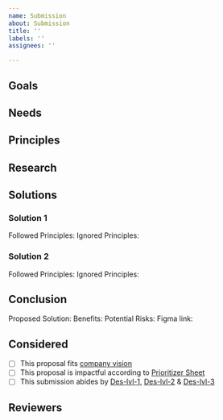 ```yaml
---
name: Submission
about: Submission
title: ''
labels: ''
assignees: ''

---
```


## Goals
<!-- Write all of the goals we are trying to achieve, mark their importance level -->

## Needs
<!-- Write user needs -->

## Principles
<!-- Write down the principles we will be following -->

## Research
<!-- Examples of how other companies are doing it -->

## Solutions
<!-- Propose as many solutions as you can -->

### Solution 1

Followed Principles: 
Ignored Principles: 

### Solution 2

Followed Principles: 
Ignored Principles: 

## Conclusion

Proposed Solution: 
Benefits: <!-- Measurable: retention, revenue, dev time etc. -->
Potential Risks: 
Figma link: 

## Considered

- [ ] This proposal fits [company vision](https://github.com/colonistio/katan/blob/development/docs/company/company-values.md)
- [ ] This proposal is impactful according to [Prioritizer Sheet](https://docs.google.com/spreadsheets/d/1A2qZ-KG4E2ma8TdnP_9LayMfnEfLVhmoM5_SgazXYHw/edit#gid=0)
- [ ] This submission abides by [Des-lvl-1](https://github.com/colonistio/katan/blob/development/docs/process/designer-level-1.md), [Des-lvl-2](https://github.com/colonistio/katan/blob/development/docs/process/designer-level-2.md) & [Des-lvl-3](https://github.com/colonistio/katan/blob/development/docs/process/designer-level-3.md)

## Reviewers



